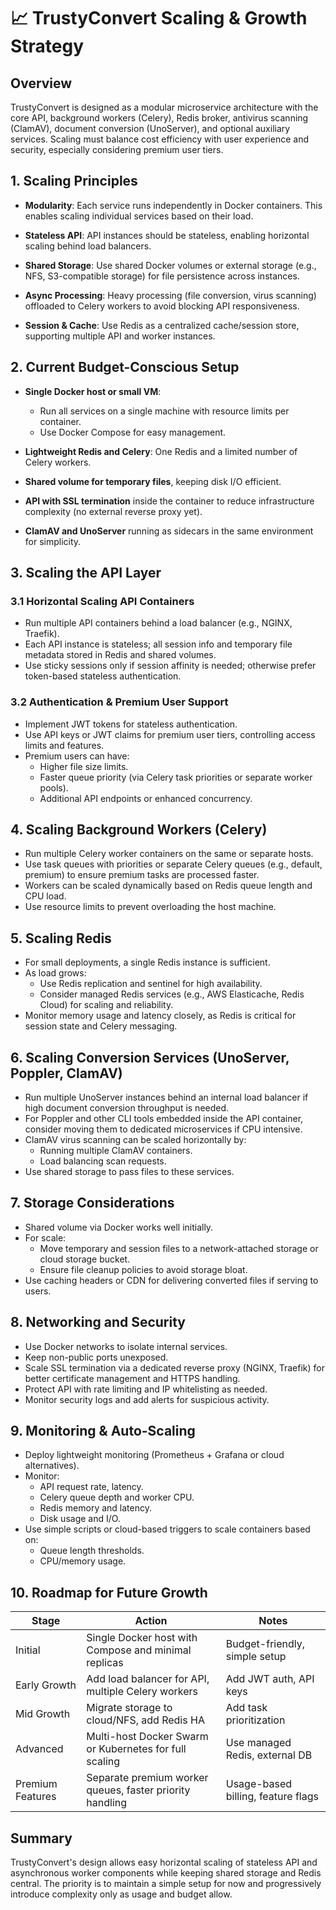 # 📈 TrustyConvert Scaling & Growth Strategy

## Overview

TrustyConvert is designed as a modular microservice architecture with the core API, background workers (Celery), Redis broker, antivirus scanning (ClamAV), document conversion (UnoServer), and optional auxiliary services. Scaling must balance cost efficiency with user experience and security, especially considering premium user tiers.

## 1. Scaling Principles

- **Modularity**: Each service runs independently in Docker containers. This enables scaling individual services based on their load.

- **Stateless API**: API instances should be stateless, enabling horizontal scaling behind load balancers.

- **Shared Storage**: Use shared Docker volumes or external storage (e.g., NFS, S3-compatible storage) for file persistence across instances.

- **Async Processing**: Heavy processing (file conversion, virus scanning) offloaded to Celery workers to avoid blocking API responsiveness.

- **Session & Cache**: Use Redis as a centralized cache/session store, supporting multiple API and worker instances.

## 2. Current Budget-Conscious Setup

- **Single Docker host or small VM**:
  - Run all services on a single machine with resource limits per container.
  - Use Docker Compose for easy management.

- **Lightweight Redis and Celery**: One Redis and a limited number of Celery workers.

- **Shared volume for temporary files**, keeping disk I/O efficient.

- **API with SSL termination** inside the container to reduce infrastructure complexity (no external reverse proxy yet).

- **ClamAV and UnoServer** running as sidecars in the same environment for simplicity.

## 3. Scaling the API Layer

### 3.1 Horizontal Scaling API Containers

- Run multiple API containers behind a load balancer (e.g., NGINX, Traefik).
- Each API instance is stateless; all session info and temporary file metadata stored in Redis and shared volumes.
- Use sticky sessions only if session affinity is needed; otherwise prefer token-based stateless authentication.

### 3.2 Authentication & Premium User Support

- Implement JWT tokens for stateless authentication.
- Use API keys or JWT claims for premium user tiers, controlling access limits and features.
- Premium users can have:
  - Higher file size limits.
  - Faster queue priority (via Celery task priorities or separate worker pools).
  - Additional API endpoints or enhanced concurrency.

## 4. Scaling Background Workers (Celery)

- Run multiple Celery worker containers on the same or separate hosts.
- Use task queues with priorities or separate Celery queues (e.g., default, premium) to ensure premium tasks are processed faster.
- Workers can be scaled dynamically based on Redis queue length and CPU load.
- Use resource limits to prevent overloading the host machine.

## 5. Scaling Redis

- For small deployments, a single Redis instance is sufficient.
- As load grows:
  - Use Redis replication and sentinel for high availability.
  - Consider managed Redis services (e.g., AWS Elasticache, Redis Cloud) for scaling and reliability.
- Monitor memory usage and latency closely, as Redis is critical for session state and Celery messaging.

## 6. Scaling Conversion Services (UnoServer, Poppler, ClamAV)

- Run multiple UnoServer instances behind an internal load balancer if high document conversion throughput is needed.
- For Poppler and other CLI tools embedded inside the API container, consider moving them to dedicated microservices if CPU intensive.
- ClamAV virus scanning can be scaled horizontally by:
  - Running multiple ClamAV containers.
  - Load balancing scan requests.
- Use shared storage to pass files to these services.

## 7. Storage Considerations

- Shared volume via Docker works well initially.
- For scale:
  - Move temporary and session files to a network-attached storage or cloud storage bucket.
  - Ensure file cleanup policies to avoid storage bloat.
- Use caching headers or CDN for delivering converted files if serving to users.

## 8. Networking and Security

- Use Docker networks to isolate internal services.
- Keep non-public ports unexposed.
- Scale SSL termination via a dedicated reverse proxy (NGINX, Traefik) for better certificate management and HTTPS handling.
- Protect API with rate limiting and IP whitelisting as needed.
- Monitor security logs and add alerts for suspicious activity.

## 9. Monitoring & Auto-Scaling

- Deploy lightweight monitoring (Prometheus + Grafana or cloud alternatives).
- Monitor:
  - API request rate, latency.
  - Celery queue depth and worker CPU.
  - Redis memory and latency.
  - Disk usage and I/O.
- Use simple scripts or cloud-based triggers to scale containers based on:
  - Queue length thresholds.
  - CPU/memory usage.

## 10. Roadmap for Future Growth

| Stage | Action | Notes |
|-------|--------|-------|
| Initial | Single Docker host with Compose and minimal replicas | Budget-friendly, simple setup |
| Early Growth | Add load balancer for API, multiple Celery workers | Add JWT auth, API keys |
| Mid Growth | Migrate storage to cloud/NFS, add Redis HA | Add task prioritization |
| Advanced | Multi-host Docker Swarm or Kubernetes for full scaling | Use managed Redis, external DB |
| Premium Features | Separate premium worker queues, faster priority handling | Usage-based billing, feature flags |

## Summary

TrustyConvert's design allows easy horizontal scaling of stateless API and asynchronous worker components while keeping shared storage and Redis central. The priority is to maintain a simple setup for now and progressively introduce complexity only as usage and budget allow.